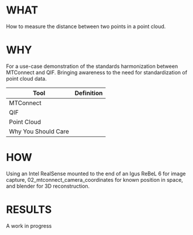 # WHAT

How to measure the distance between two points in a point cloud.

# WHY

For a use-case demonstration of the standards harmonization between MTConnect and QIF. Bringing awareness to the need for standardization of point cloud data. 

| Tool| Definition|
|--------|--------|
| MTConnect| |
| QIF| |
| Point Cloud| |
| Why You Should Care| |

# HOW 

Using an Intel RealSense mounted to the end of an Igus ReBeL 6 for image capture, 02_mtconnect_camera_coordinates for known position in space, and blender for 3D reconstruction. 

# RESULTS
A work in progress
